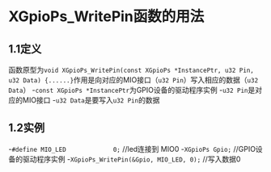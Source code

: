 # XGpioPs_WritePin函数的用法
## 1.1定义
函数原型为`void XGpioPs_WritePin(const XGpioPs *InstancePtr, u32 Pin, u32 Data)
{......}`作用是向对应的MIO接口（`u32 Pin`）写入相应的数据（`u32 Data`）
-`const XGpioPs *InstancePtr`为GPIO设备的驱动程序实例
-`u32 Pin`是对应的MIO接口
-`u32 Data`是要写入`u32 Pin`的数据
## 1.2实例
-`#define MIO_LED             0;`           //led连接到 MIO0
-`XGpioPs Gpio;`                //GPIO设备的驱动程序实例
-`XGpioPs_WritePin(&Gpio, MIO_LED, 0);`  //写入数据0

